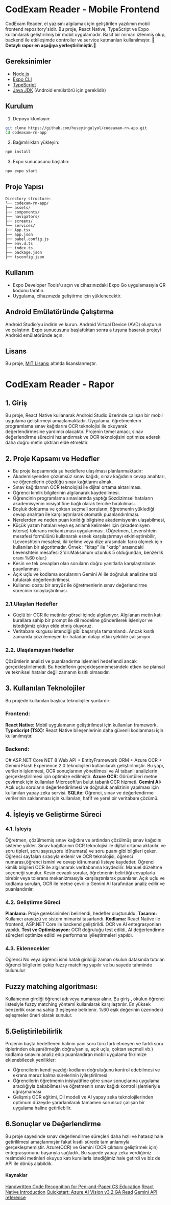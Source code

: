 # CodExam Reader - Mobile Frontend
CodExam Reader, el yazısını algılamak için geliştirilen yazılımın mobil frontend repository'sidir. Bu proje, React Native, TypeScript ve Expo kullanılarak geliştirilmiş bir mobil uygulamadır. Basit bir mimari izlenmiş olup, backend ile etkileşimde controller ve service katmanları kullanılmıştır.
🚨**Detaylı rapor en aşağıya yerleştirilmiştir.**🚨

## Gereksinimler
- [Node.js](https://nodejs.org/)
- [Expo CLI](https://docs.expo.dev/get-started/installation/)
- [TypeScript](https://www.typescriptlang.org/)
- [Java JDK](https://www.oracle.com/tr/java/technologies/downloads/) (Android emülatörü için gereklidir)

## Kurulum

1. Depoyu klonlayın:

```bash
git clone https://github.com/huseyingulyol/codeaxam-rn-app.git
cd codeaxam-rn-app
```

2. Bağımlılıkları yükleyin:

```bash
npm install
```

3. Expo sunucusunu başlatın:

```bash
npx expo start
```

## Proje Yapısı

```
Directory structure:
└── codexam-rn-app/
├── assets/
├── components/
├── navigators/
├── screens/
└── services/
├── App.tsx
├── app.json
├── babel.config.js
├── env.d.ts
├── index.ts
├── package.json
├── tsconfig.json
```

## Kullanım

- Expo Developer Tools'u açın ve cihazınızdaki Expo Go uygulamasıyla QR kodunu taratın.
- Uygulama, cihazınızda geliştirme için yüklenecektir.

## Android Emülatöründe Çalıştırma

Android Studio'yu indirin ve kurun.
Android Virtual Device (AVD) oluşturun ve çalıştırın.
Expo sunucusunu başlattıktan sonra a tuşuna basarak projeyi Android emülatöründe açın.

## Lisans
Bu proje, [MIT Lisansı](LICENSE) altında lisanslanmıştır.

# CodExam Reader - Rapor

## 1. Giriş

Bu proje, React Native kullanarak Android Studio üzerinde çalışan bir mobil uygulama geliştirmeyi amaçlamaktadır. 
Uygulama, öğretmenlerin programlama sınav kağıtlarını OCR teknolojisi ile okuyarak değerlendirmesine yardımcı olacaktır. 
Projenin temel amacı, sınav değerlendirme sürecini hızlandırmak ve OCR teknolojisini optimize ederek daha doğru metin çıktıları elde etmektir.

## 2. Proje Kapsamı ve Hedefler

- Bu proje kapsamında şu hedeflere ulaşılması planlanmaktadır:
- Akademisyenden çözümsüz sınav kağıdı, sınav kağıdının cevap anahtarı, ve öğrencilerin çözdüğü sınav kağıtlarını almak.
- Sınav kağıtlarının OCR teknolojisi ile dijital ortama aktarılması.
- Öğrenci kimlik bilgilerinin algılanarak kaydedilmesi.
- Öğrencinin programlama sınavlarında yaptığı Sözdizimsel hataların akademisyenin inisiyatifine bağlı olarak tercihe bırakılması. 
- Boşluk doldurma ve çoktan seçmeli soruların, öğretmenin yüklediği cevap anahtarı ile karşılaştırılarak otomatik puanlandırılması.
- Nerelerden ve neden puan kırıldığı bilgisine akademisyenin ulaşabilmesi,
- Küçük yazım hataları veya eş anlamlı kelimeler için (akademisyen isterse) tolerans mekanizması uygulanması. 
  (Öğretmen, Levenshtein mesafesi formülünü kullanarak esnek karşılaştırmayı etkinleştirebilir,(Levenshtein mesafesi, iki kelime veya dize arasındaki farkı ölçmek için kullanılan bir algoritmadır.
	Örnek : "kitap" ile "katip" arasındaki Levenshtein mesafesi 2'dir.Maksimum uzunluk 5 olduğundan, benzerlik oranı %60 olur.)
- Kesin ve tek cevapları olan soruların doğru yanıtlarla karşılaştırılarak puanlanması.
- Açık uçlu ve kodlama sorularının Gemini AI ile doğruluk analizine tabi tutularak değerlendirilmesi.
- Kullanıcı dostu bir arayüz ile öğretmenlerin sınav değerlendirme sürecinin kolaylaştırılması.


### 2.1.Ulaşılan Hedefler
- Güçlü bir OCR ile metinler görsel içinde algılanıyor. Algılanan metin katı kurallara sahip bir prompt ile dil modeline gönderilerek işleniyor ve istediğimiz çıktıyı elde etmiş oluyoruz.
- Veritabanı kurgusu istendiği gibi başarıyla tamamlandı. Ancak kısıtlı zamanda çözülemeyen bir hatadan dolayı etkin şekilde çalışmıyor.  

### 2.2. Ulaşılamayan Hedefler
Çözümlerin analizi ve puanlandırma işlemleri hedeflendi ancak gerçekleştirilemedi. Bu hedeflerin gerçekleşememesindeki etken ise plansal ve tekniksel hatalar değil zamanın kısıtlı olmasıdır.

## 3. Kullanılan Teknolojiler
Bu projede kullanılan başlıca teknolojiler şunlardır:

### Frontend: 
  **React Native:** Mobil uygulamanın geliştirilmesi için kullanılan framework.
  **TypeScript (TSX):** React Native bileşenlerinin daha güvenli kodlanması için kullanılmıştır.

### Backend: 
  C# ASP.NET Core NET 8 Web API + EntityFramework ORM + Azure OCR + Gemini Flash Experience 2.0 teknolojileri kullanılarak geliştirilmiştir.
  Bu yapı, verilerin işlenmesi, OCR sonuçlarının yönetilmesi ve AI tabanlı analizlerin gerçekleştirilmesi için optimize edilmiştir.
  **Azure OCR:** Görüntüleri metne çevirmek için kullanılan Microsoft’un bulut tabanlı OCR hizmeti.
  **Gemini AI:** Açık uçlu soruların değerlendirilmesi ve doğruluk analizinin yapılması için kullanılan yapay zeka servisi.
  **SQLite:** Öğrenci, sınav ve değerlendirme verilerinin saklanması için kullanılan, hafif ve yerel bir veritabanı çözümü.

## 4. İşleyiş ve Geliştirme Süreci

### 4.1. İşleyiş
Öğretmen, çözülmemiş sınav kağıdını ve ardından çözülmüş sınav kağıdını sisteme yükler.
Sınav kağıtlarının OCR teknolojisi ile dijital ortama aktarılır. ve soru tipleri, soru sayısı,soru id(numara) ve soru puanı gibi bilgileri çeker.
Öğrenci sayfaları sırasıyla eklenir ve OCR teknolojisi, öğrenci numarası,öğrenci ismini ve cevap id(numara) listeye kaydeder.
Öğrenci kimlik bilgileri OCR ile algılanarak veritabanına kaydedilir. Manuel düzeltme seçeneği sunulur.
Kesin cevaplı sorular, öğretmenin belirttiği cevaplarla birebir veya tolerans mekanizmasıyla karşılaştırılarak puanlanır.
Açık uçlu ve kodlama soruları, OCR ile metne çevrilip Gemini AI tarafından analiz edilir ve puanlandırılır.

### 4.2. Geliştirme Süreci
**Planlama:** Proje gereksinimleri belirlendi, hedefler oluşturuldu.
**Tasarım:** Kullanıcı arayüzü ve sistem mimarisi tasarlandı.
**Kodlama:** React Native ile frontend, ASP.NET Core ile backend geliştirildi. OCR ve AI entegrasyonları yapıldı.
**Test ve Optimizasyon:** OCR doğruluğu test edildi, AI değerlendirme süreçleri optimize edildi ve performans iyileştirmeleri yapıldı.

### 4.3. Eklenecekler 
Öğrenci No veya öğrenci ismi hatalı girildiği zaman okulun datasında tutulan öğrenci bilgilerini çekip fuzzy matching yapılır ve bu sayede tahminde bulunulur
## Fuzzy matching algoritması:
  Kullanıcının girdiği öğrenci adı veya numarası alınır.
  Bu giriş , okulun öğrenci listesiyle fuzzy matching yöntemi kullanılarak karşılaştırılır.
  En yüksek benzerlik oranına sahip 3 eşleşme belirlenir.
  %60 eşik değerinin üzerindeki eşleşmeler öneri olarak sunulur.

## 5.Geliştirilebilirlik
Projenin başta hedeflenen halinin yani soru türü fark etmeyen ve farklı soru tiplerinden oluşan(örneğin doğru/yanlış, açık uçlu, çoktan seçmeli vb.)
kodlama sınavını analiz edip puanlandıran mobil uygulama fikrimize eklenebilecek yenilikler:
  - Öğrencilerin kendi yazdığı kodların doğruluğunu kontrol edebilmesi ve ekrana maruz kalma sürelerinin iyileştirilmesi
  - Öğrencilerin öğretmenin inisiyatifine göre sınav sonuçlarına uygulama aracılığıyla bakabilmesi ve öğretmenin sınav kağıdı kontrol işlemleriyle uğraşmaması
  - Gelişmiş OCR eğitimi, Dil modeli ve AI yapay zeka teknolojilerinden optimum düzeyde yararlanılarak tamamen sorunsuz çalışan bir uygulama haline getirilebilir. 

## 6.Sonuçlar ve Değerlendirme
Bu proje sayesinde sınav değerlendirme süreçleri daha hızlı ve hatasız hale getirililmesi amaçlanmıştır fakat kısıtlı sürede tam anlamıyla gerçekleşmemiştir.
Azure(OCR) ve Gemini (OCR çıktısını geliştirmek için) entegrasyonunu başarıyla sağladık. Bu sayede yapay zeka verdiğimiz resimdeki metinleri okuyup katı kurallarla istediğimiz hale getirdi ve biz de API ile dönüş alabildik.


#### Kaynaklar
[Handwritten Code Recognition for Pen-and-Paper CS Education](https://stanford.edu/~cpiech/bio/papers/handwrittencode.pdf)
[React Native Introduction](https://reactnative.dev/docs/getting-started)
[Quickstart: Azure AI Vision v3.2 GA Read](https://learn.microsoft.com/en-us/azure/ai-services/computer-vision/quickstarts-sdk/client-library)
[Gemini API reference](https://ai.google.dev/api?lang=python)
